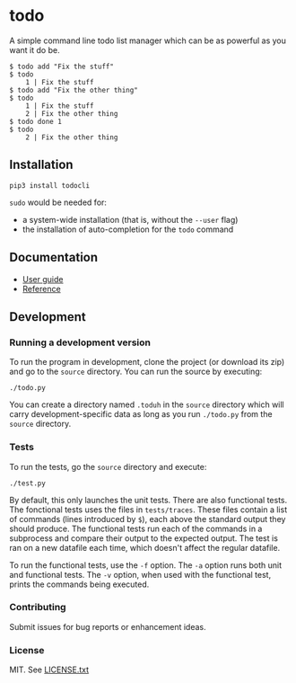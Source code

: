 todo
====

A simple command line todo list manager which can be as powerful as you want it do be.

	$ todo add "Fix the stuff"
	$ todo
	    1 | Fix the stuff
	$ todo add "Fix the other thing"
	$ todo
	    1 | Fix the stuff
	    2 | Fix the other thing
	$ todo done 1
	$ todo
	    2 | Fix the other thing


## Installation

	pip3 install todocli

`sudo` would be needed for:

 * a system-wide installation (that is, without the `--user` flag)
 * the installation of auto-completion for the `todo` command


## Documentation

 * [User guide](https://github.com/foobuzz/todo/blob/master/doc/guide.md)
 * [Reference](https://github.com/foobuzz/todo/blob/master/doc/reference.md)


## Development

### Running a development version

To run the program in development, clone the project (or download its zip) and go to the `source` directory. You can run the source by executing:

	./todo.py

You can create a directory named `.toduh` in the `source` directory which will carry development-specific data as long as you run `./todo.py` from the `source` directory.

### Tests

To run the tests, go the `source` directory and execute:

	./test.py

By default, this only launches the unit tests. There are also functional tests. The fonctional tests uses the files in `tests/traces`. These files contain a list of commands (lines introduced by `$`), each above the standard output they should produce. The functional tests run each of the commands in a subprocess and compare their output to the expected output. The test is ran on a new datafile each time, which doesn't affect the regular datafile.

To run the functional tests, use the `-f` option. The `-a` option runs both unit and functional tests. The `-v` option, when used with the functional test, prints the commands being executed.


### Contributing

Submit issues for bug reports or enhancement ideas.


### License

MIT. See [LICENSE.txt](https://github.com/foobuzz/todo/blob/master/LICENSE.txt)